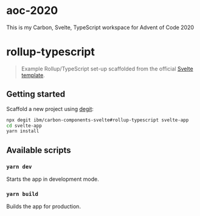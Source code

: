 # aoc-2020
This is my Carbon, Svelte, TypeScript workspace for Advent of Code 2020
# rollup-typescript

> Example Rollup/TypeScript set-up scaffolded from the official [Svelte template](https://github.com/sveltejs/template).

## Getting started

Scaffold a new project using [degit](https://github.com/Rich-Harris/degit):

```sh
npx degit ibm/carbon-components-svelte#rollup-typescript svelte-app
cd svelte-app
yarn install
```

## Available scripts

### `yarn dev`

Starts the app in development mode.

### `yarn build`

Builds the app for production.

